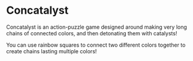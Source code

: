 # Concatalyst
Concatalyst is an action-puzzle game designed around making very long chains of connected colors, and then detonating them with catalysts!

You can use rainbow squares to connect two different colors together to create chains lasting multiple colors!
